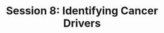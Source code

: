---
layout: default
title: "Session 8: Identifying Cancer Drivers"
parent: Sessions
nav_order: 8
permalink: /sessions/session_8/
---